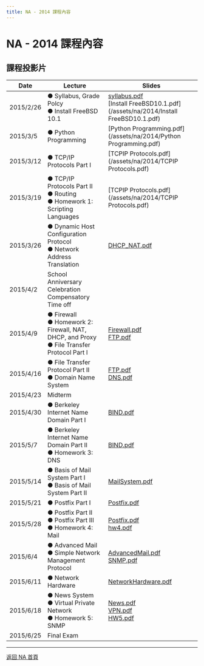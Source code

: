 ```yaml
---
title: NA - 2014 課程內容
---
```


# NA - 2014 課程內容

## 課程投影片

| Date | Lecture | Slides |
| ---- | ------- | ------ |
| 2015/2/26 | ● Syllabus, Grade Polcy<br>● Install FreeBSD 10.1 | [syllabus.pdf](/assets/na/2014/syllabus.pdf)<br>[Install FreeBSD10.1.pdf](/assets/na/2014/Install FreeBSD10.1.pdf) |
| 2015/3/5 | ● Python Programming | [Python Programming.pdf](/assets/na/2014/Python Programming.pdf) |
| 2015/3/12 | ● TCP/IP Protocols Part I | [TCPIP Protocols.pdf](/assets/na/2014/TCPIP Protocols.pdf) |
| 2015/3/19 | ● TCP/IP Protocols Part II<br>● Routing<br>● Homework 1: Scripting Languages | [TCPIP Protocols.pdf](/assets/na/2014/TCPIP Protocols.pdf) |
| 2015/3/26 | ● Dynamic Host Configuration Protocol<br>● Network Address Translation | [DHCP_NAT.pdf](/assets/na/2014/DHCP_NAT.pdf) |
| 2015/4/2 | School Anniversary Celebration Compensatory Time off |  |
| 2015/4/9 | ● Firewall<br>● Homework 2: Firewall, NAT, DHCP, and Proxy<br>● File Transfer Protocol Part I | [Firewall.pdf](/assets/na/2014/Firewall.pdf)<br>[FTP.pdf](/assets/na/2014/FTP.pdf) |
| 2015/4/16 | ● File Transfer Protocol Part II<br>● Domain Name System | [FTP.pdf](/assets/na/2014/FTP.pdf)<br>[DNS.pdf](/assets/na/2014/DNS.pdf) |
| 2015/4/23 | Midterm |  |
| 2015/4/30 | ● Berkeley Internet Name Domain Part I | [BIND.pdf](/assets/na/2014/BIND.pdf) |
| 2015/5/7 | ● Berkeley Internet Name Domain Part II<br>● Homework 3: DNS | [BIND.pdf](/assets/na/2014/BIND.pdf) |
| 2015/5/14 | ● Basis of Mail System Part I<br>● Basis of Mail System Part II | [MailSystem.pdf](/assets/na/2014/MailSystem.pdf) |
| 2015/5/21 | ● Postfix Part I | [Postfix.pdf](/assets/na/2014/Postfix.pdf) |
| 2015/5/28 | ● Postfix Part II<br>● Postfix Part III<br>● Homework 4: Mail | [Postfix.pdf](/assets/na/2014/Postfix.pdf)<br>[hw4.pdf](/assets/na/2014/hw4.pdf) |
| 2015/6/4 | ● Advanced Mail<br>● Simple Network Management Protocol | [AdvancedMail.pdf](/assets/na/2014/AdvancedMail.pdf)<br>[SNMP.pdf](/assets/na/2014/SNMP.pdf) |
| 2015/6/11 | ● Network Hardware | [NetworkHardware.pdf](/assets/na/2014/NetworkHardware.pdf) |
| 2015/6/18 | ● News System<br>● Virtual Private Network<br>● Homework 5: SNMP | [News.pdf](/assets/na/2014/News.pdf)<br>[VPN.pdf](/assets/na/2014/VPN.pdf)<br>[HW5.pdf](/assets/na/2014/HW5.pdf) |
| 2015/6/25 | Final Exam |  |

---

[返回 NA 首頁](/na/)
